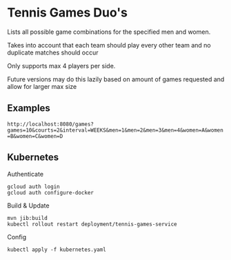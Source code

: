 # Tennis Games Duo's

Lists all possible game combinations for the specified men and women.

Takes into account that each team should play every other team and no duplicate matches should occur

Only supports max 4 players per side.

Future versions may do this lazily based on amount of games requested and allow for larger max size

## Examples

`http://localhost:8080/games?games=10&courts=2&interval=WEEKS&men=1&men=2&men=3&men=4&women=A&women=B&women=C&women=D`


## Kubernetes 

Authenticate

    gcloud auth login
    gcloud auth configure-docker
    
    
Build & Update

    mvn jib:build
    kubectl rollout restart deployment/tennis-games-service
    
Config
    
    kubectl apply -f kubernetes.yaml
    
